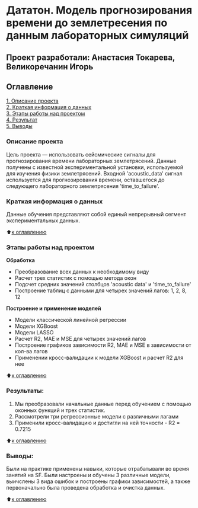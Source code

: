 # Дататон. Модель прогнозирования времени до землетресения по данным лабораторных симуляций 
## Проект разработали: Анастасия Токарева, Великоречанин Игорь

## Оглавление  
[1. Описание проекта](.README.md#Описание-проекта)  
[2. Краткая информация о данных](.README.md#Краткая-информация-о-данных)  
[3. Этапы работы над проектом](.README.md#Этапы-работы-над-проектом)  
[4. Результат](.README.md#Результат)    
[5. Выводы](.README.md#Выводы) 

### Описание проекта    
Цель проекта — использовать сейсмические сигналы для прогнозирования времени лабораторных землетрясений. Данные получены с известной экспериментальной установки, используемой для изучения физики землетрясений. Входной 'acoustic_data' сигнал используется для прогнозирования времени, оставшегося до следующего лабораторного землетрясения 'time_to_failure'.


### Краткая информация о данных
Данные обучения представляют собой единый непрерывный сегмент экспериментальных данных.

:arrow_up:[к оглавлению](.README.md#Оглавление)


### Этапы работы над проектом  

**Обработка**  
- Преобразование всех данных к необходимому виду
- Расчет трех статистик с помощью метода окон
- Подсчет средних значений столбцов 'acoustic data' и 'time_to_failure'
- Построение таблиц с данными для четырех значений лагов: 1, 2, 8, 12

**Построение и применение моделей**     
- Модели классической линейной регрессии
- Модели XGBoost
- Модели LASSO
- Расчет R2, MAE и MSE для четырех значений лагов
- Построение графиков зависимости R2, MAE и MSE в зависимости от кол-ва лагов
- Применении кросс-валидации к модели XGBoost и расчет R2 для нее

:arrow_up:[к оглавлению](.README.md#Оглавление)


### Результаты:  
1. Мы преобразовали начальные данные перед обучением с помощью оконных функций и трех статистик.
2. Рассмотрели три регрессионные модели с различными лагами
3. Применили кросс-валидацию и достигли на ней точности - R2 = 0.7215

:arrow_up:[к оглавлению](.README.md#Оглавление)


### Выводы:  
Были на практике применены навыки, которые отрабатывали во время занятий на SF. Были настроены и обучены 3 различные модели, выичслены 3 вида ошибок и построены графики зависимостей, а также первоначально была проведена обработка и очистка данных.

:arrow_up:[к оглавлению](.README.md#Оглавление)
